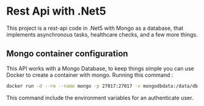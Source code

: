 # Rest Api with .Net5

This project is a rest-api code in .Net5 with Mongo as a database, that implements asynchronous tasks, healthcare checks, and a few more things.

## Mongo container configuration
This API works with a Mongo Database, to keep things simple you can use Docker to create a container with mongo.   Running this command : 
```bash
docker run -d --rm --name mongo -p 27017:27017 -v mongodbdata:/data/db -e MONGO_INITDB_ROOT_USERNAME=mongoadmin -e  MONGO_INITDB_ROOT_PASSWORD:Pass#word1 mongo
```
This command include the environment variables for an authenticate user.
